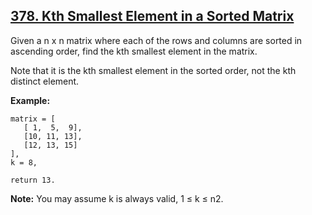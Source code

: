 ## [378. Kth Smallest Element in a Sorted Matrix](https://leetcode.com/problems/kth-smallest-element-in-a-sorted-matrix/)

Given a n x n matrix where each of the rows and columns are sorted in ascending order, find the kth smallest element in the matrix.

Note that it is the kth smallest element in the sorted order, not the kth distinct element.

**Example:**

```
matrix = [
   [ 1,  5,  9],
   [10, 11, 13],
   [12, 13, 15]
],
k = 8,

return 13.
```

**Note:**
You may assume k is always valid, 1 ≤ k ≤ n2.
